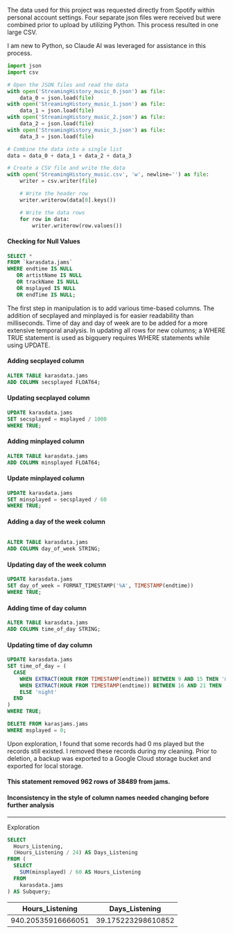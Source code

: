 
The data used for this project was requested directly from Spotify within personal account settings.
Four separate json files were received but were combined prior to upload by utilizing Python. 
This process resulted in one large CSV. 

I am new to Python, so Claude AI was leveraged for assistance in this process.

```Python
import json
import csv

# Open the JSON files and read the data
with open('StreamingHistory_music_0.json') as file:
    data_0 = json.load(file)
with open('StreamingHistory_music_1.json') as file:
    data_1 = json.load(file)
with open('StreamingHistory_music_2.json') as file:
    data_2 = json.load(file)
with open('StreamingHistory_music_3.json') as file:
    data_3 = json.load(file)

# Combine the data into a single list
data = data_0 + data_1 + data_2 + data_3

# Create a CSV file and write the data
with open('StreamingHistory_music.csv', 'w', newline='') as file:
    writer = csv.writer(file)

    # Write the header row
    writer.writerow(data[0].keys())

    # Write the data rows
    for row in data:
        writer.writerow(row.values())
```

#### Checking for Null Values

```SQL
SELECT *
FROM `karasdata.jams`
WHERE endtime IS NULL
   OR artistName IS NULL
   OR trackName IS NULL
   OR msplayed IS NULL
   OR endTime IS NULL;
```

The first step in manipulation is to add various time-based columns. 
The addition of secplayed and minplayed is for easier readability than milliseconds.
Time of day and day of week are to be added for a more extensive temporal analysis. 
In updating all rows for new columns; a WHERE TRUE statement is used as bigquery requires WHERE statements while using UPDATE.


#### Adding secplayed column 
```SQL
ALTER TABLE karasdata.jams
ADD COLUMN secsplayed FLOAT64;
```

#### Updating secplayed column 
```SQL
UPDATE karasdata.jams
SET secsplayed = msplayed / 1000
WHERE TRUE;
```

#### Adding minplayed column
```SQL
ALTER TABLE karasdata.jams
ADD COLUMN minsplayed FLOAT64;

```
#### Update minplayed column
```SQL
UPDATE karasdata.jams
SET minsplayed = secsplayed / 60 
WHERE TRUE;

```

#### Adding a day of the week column 
```SQL

ALTER TABLE karasdata.jams
ADD COLUMN day_of_week STRING;

```
#### Updating day of the week column 
```SQL
UPDATE karasdata.jams
SET day_of_week = FORMAT_TIMESTAMP('%A', TIMESTAMP(endtime))
WHERE TRUE;
```
#### Adding time of day column 
```SQL
ALTER TABLE karasdata.jams
ADD COLUMN time_of_day STRING;
```

#### Updating time of day column
```SQL
UPDATE karasdata.jams
SET time_of_day = (
  CASE
    WHEN EXTRACT(HOUR FROM TIMESTAMP(endtime)) BETWEEN 9 AND 15 THEN 'morning'
    WHEN EXTRACT(HOUR FROM TIMESTAMP(endtime)) BETWEEN 16 AND 21 THEN 'afternoon'
    ELSE 'night' 
  END
)
WHERE TRUE;
```


```SQL
DELETE FROM karasjams.jams
WHERE msplayed = 0;
```

Upon exploration, I found that some records had 0 ms played but the records still existed.
I removed these records during my cleaning. Prior to deletion, a backup was exported to a Google Cloud storage bucket and exported for local storage.

#### This statement removed 962 rows of 38489 from jams.

#### Inconsistency in the style of column names needed changing before further analysis 





---
Exploration

```SQL
SELECT 
  Hours_Listening,
  (Hours_Listening / 24) AS Days_Listening
FROM (
  SELECT 
    SUM(minsplayed) / 60 AS Hours_Listening
  FROM 
    karasdata.jams
) AS Subquery;
```

| Hours_Listening        | Days_Listening        |
|------------------------|-----------------------|
| 940.20535916666051     | 39.175223298610852    |



